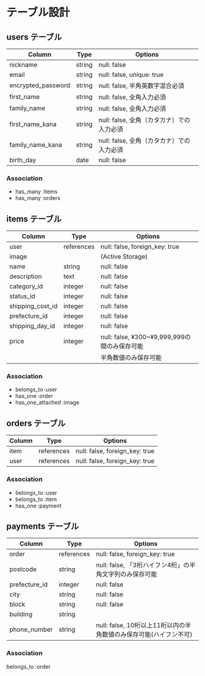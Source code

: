 # テーブル設計

## users テーブル

| Column             | Type   | Options                               |
| ------------------ | ------ | ------------------------------------- |
| nickname           | string | null: false                           |
| email              | string | null: false, unique: true             |
| encrypted_password | string | null: false, 半角英数字混合必須          | 
| first_name         | string | null: false, 全角入力必須               |
| family_name        | string | null: false, 全角入力必須               |
| first_name_kana    | string | null: false, 全角（カタカナ）での入力必須  |
| family_name_kana   | string | null: false, 全角（カタカナ）での入力必須  |
| birth_day          | date   | null: false                           |


### Association

- has_many :items 
- has_many :orders


## items テーブル

| Column           | Type       | Options                        |
| -----------------| ---------- | -----------------------------  |   
| user             | references | null: false, foreign_key: true |
| image            |            | (Active Storage)               |
| name             | string     | null: false                    |
| description      | text       | null: false                    |
| category_id      | integer    | null: false                    |
| status_id        | integer    | null: false                    |
| shipping_cost_id | integer    | null: false                    |
| prefecture_id    | integer    | null: false                    |
| shipping_day_id  | integer    | null: false                    |
| price            | integer    | null: false, ¥300~¥9,999,999の間のみ保存可能      
|                  |            |              半角数値のみ保存可能

### Association

- belongs_to :user
- has_one :order
- has_one_attached :image

## orders テーブル

| Column    | Type       | Options                        |
| --------  | ---------- | ------------------------------ |
| item      | references | null: false, foreign_key: true |
| user      | references | null: false, foreign_key: true |


### Association

- belongs_to :user
- belongs_to :item
- has_one :payment


## payments テーブル

| Column        | Type       | Options                        |
| --------      | ---------- | ------------------------------ |
| order         | references | null: false, foreign_key: true |
| postcode      | string     | null: false, 「3桁ハイフン4桁」の半角文字列のみ保存可能   |
| prefecture_id | integer    | null: false                    |
| city          | string     | null: false                    |
| block         | string     | null: false                    |
| building      | string     |                                |
| phone_number  | string     | null: false, 10桁以上11桁以内の半角数値のみ保存可能(ハイフン不可)  |


### Association

belongs_to :order